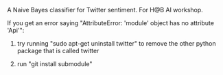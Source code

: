A Naive Bayes classifier for Twitter sentiment. For H@B AI workshop. 

If you get an error saying "AttributeError: 'module' object has no attribute 'Api'":

1) try running "sudo apt-get uninstall twitter" to remove the other python package that is called twitter

2) run "git install submodule"

